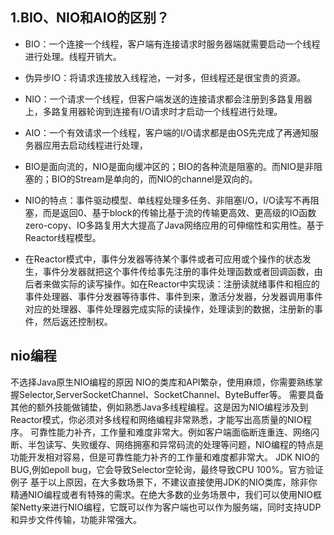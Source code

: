 
## 1.BIO、NIO和AIO的区别？
* BIO：一个连接一个线程，客户端有连接请求时服务器端就需要启动一个线程进行处理。线程开销大。
* 伪异步IO：将请求连接放入线程池，一对多，但线程还是很宝贵的资源。
* NIO：一个请求一个线程，但客户端发送的连接请求都会注册到多路复用器上，多路复用器轮询到连接有I/O请求时才启动一个线程进行处理。
* AIO：一个有效请求一个线程，客户端的I/O请求都是由OS先完成了再通知服务器应用去启动线程进行处理，

* BIO是面向流的，NIO是面向缓冲区的；BIO的各种流是阻塞的。而NIO是非阻塞的；BIO的Stream是单向的，而NIO的channel是双向的。

* NIO的特点：事件驱动模型、单线程处理多任务、非阻塞I/O，I/O读写不再阻塞，而是返回0、基于block的传输比基于流的传输更高效、更高级的IO函数zero-copy、IO多路复用大大提高了Java网络应用的可伸缩性和实用性。基于Reactor线程模型。

* 在Reactor模式中，事件分发器等待某个事件或者可应用或个操作的状态发生，事件分发器就把这个事件传给事先注册的事件处理函数或者回调函数，由后者来做实际的读写操作。如在Reactor中实现读：注册读就绪事件和相应的事件处理器、事件分发器等待事件、事件到来，激活分发器，分发器调用事件对应的处理器、事件处理器完成实际的读操作，处理读到的数据，注册新的事件，然后返还控制权。


## nio编程
不选择Java原生NIO编程的原因
NIO的类库和API繁杂，使用麻烦，你需要熟练掌握Selector,ServerSocketChannel、SocketChannel、ByteBuffer等。
需要具备其他的额外技能做铺垫，例如熟悉Java多线程编程。这是因为NIO编程涉及到Reactor模式，你必须对多线程和网络编程非常熟悉，才能写出高质量的NIO程序。
可靠性能力补齐，工作量和难度非常大。例如客户端面临断连重连、网络闪断、半包读写、失败缓存、网络拥塞和异常码流的处理等问题，NIO编程的特点是功能开发相对容易，但是可靠性能力补齐的工作量和难度都非常大。
JDK NIO的BUG,例如epoll bug，它会导致Selector空轮询，最终导致CPU 100%。官方验证例子 基于以上原因，在大多数场景下，不建议直接使用JDK的NIO类库，除非你精通NIO编程或者有特殊的需求。在绝大多数的业务场景中，我们可以使用NIO框架Netty来进行NIO编程，它既可以作为客户端也可以作为服务端，同时支持UDP和异步文件传输，功能非常强大。

